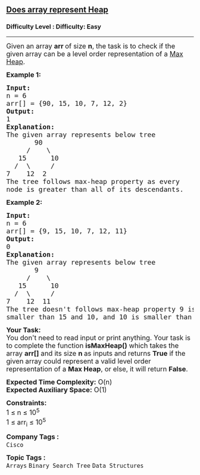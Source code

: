 <h2><a href="https://www.geeksforgeeks.org/problems/does-array-represent-heap4345/1?page=28&sortBy=submissions">Does array represent Heap</a></h2><h3>Difficulty Level : Difficulty: Easy</h3><hr><div class="problems_problem_content__Xm_eO"><p><span style="font-size: 18px;">Given an array&nbsp;<strong>arr&nbsp;</strong>of size&nbsp;<strong>n</strong>, the task is to check if the given array can be a level order representation of a&nbsp;<a href="https://www.geeksforgeeks.org/difference-between-min-heap-and-max-heap/">Max Heap</a>.</span></p>
<p><span style="font-size: 18px;"><strong>Example 1:</strong></span></p>
<pre><span style="font-size: 18px;"><strong>Input:<br></strong>n = 6<br>arr[] = {90, 15, 10, 7, 12, 2}
<strong>Output: <br></strong>1<br><strong>Explanation:</strong> 
The given array represents below tree
       90
     /    \
   15      10
  /  \     /
7    12  2
The tree follows max-heap property as every
node is greater than all of its descendants.
</span></pre>
<div><span style="font-size: 18px;"><strong>Example 2:</strong></span></div>
<pre><span style="font-size: 18px;"><strong>Input:  <br></strong>n = 6<br>arr[] = {9, 15, 10, 7, 12, 11}
<strong>Output:<br></strong>0
<strong>Explanation:</strong><br>The given array represents below tree
       9
     /    \
   15      10
  /  \     /
7    12  11
The tree doesn't follows max-heap property 9 is
smaller than 15 and 10, and 10 is smaller than 11. </span></pre>
<p><span style="font-size: 18px;"><strong>Your Task:&nbsp;&nbsp;</strong><br>You don't need to read input or print anything. Your task is to complete the function&nbsp;<strong>isMaxHeap()</strong>&nbsp;which takes the array&nbsp;<strong>arr[]</strong>&nbsp;and its size&nbsp;<strong>n</strong><strong>&nbsp;</strong>as inputs and returns&nbsp;<strong>True</strong>&nbsp;if the given array could represent a valid level order representation of a&nbsp;<strong>Max Heap</strong>, or else, it will return&nbsp;<strong>False</strong>.</span></p>
<p><span style="font-size: 18px;"><strong>Expected Time Complexity:</strong>&nbsp;O(n)<br><strong>Expected Auxiliary Space:</strong>&nbsp;O(1)</span></p>
<p><span style="font-size: 18px;"><strong>Constraints:</strong><br>1 ≤ n ≤ 10<sup>5</sup><br>1 ≤ arr<sub>i</sub>&nbsp;≤ 10<sup>5</sup></span></p></div><p><span style=font-size:18px><strong>Company Tags : </strong><br><code>Cisco</code>&nbsp;<br><p><span style=font-size:18px><strong>Topic Tags : </strong><br><code>Arrays</code>&nbsp;<code>Binary Search Tree</code>&nbsp;<code>Data Structures</code>&nbsp;